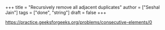 +++
title = "Recursively remove all adjacent duplicates"
author = ["Seshal Jain"]
tags = ["done", "string"]
draft = false
+++

<https://practice.geeksforgeeks.org/problems/consecutive-elements/0>
